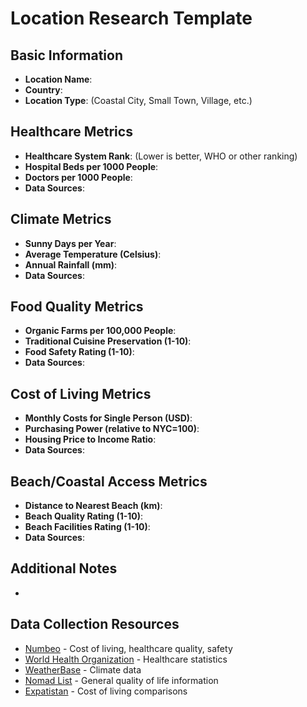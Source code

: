 # Location Research Template

## Basic Information
- **Location Name**: 
- **Country**: 
- **Location Type**: (Coastal City, Small Town, Village, etc.)

## Healthcare Metrics
- **Healthcare System Rank**: (Lower is better, WHO or other ranking)
- **Hospital Beds per 1000 People**: 
- **Doctors per 1000 People**: 
- **Data Sources**: 

## Climate Metrics
- **Sunny Days per Year**: 
- **Average Temperature (Celsius)**: 
- **Annual Rainfall (mm)**: 
- **Data Sources**: 

## Food Quality Metrics
- **Organic Farms per 100,000 People**: 
- **Traditional Cuisine Preservation (1-10)**: 
- **Food Safety Rating (1-10)**: 
- **Data Sources**: 

## Cost of Living Metrics
- **Monthly Costs for Single Person (USD)**: 
- **Purchasing Power (relative to NYC=100)**: 
- **Housing Price to Income Ratio**: 
- **Data Sources**: 

## Beach/Coastal Access Metrics
- **Distance to Nearest Beach (km)**: 
- **Beach Quality Rating (1-10)**: 
- **Beach Facilities Rating (1-10)**: 
- **Data Sources**: 

## Additional Notes
- 

## Data Collection Resources
- [Numbeo](https://www.numbeo.com/) - Cost of living, healthcare quality, safety
- [World Health Organization](https://www.who.int/data) - Healthcare statistics
- [WeatherBase](https://www.weatherbase.com/) - Climate data
- [Nomad List](https://nomadlist.com/) - General quality of life information
- [Expatistan](https://www.expatistan.com/) - Cost of living comparisons